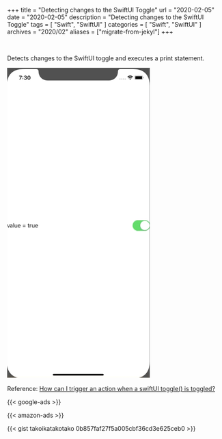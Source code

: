+++
title =  "Detecting changes to the SwiftUI Toggle"
url = "2020-02-05"
date = "2020-02-05"
description = "Detecting changes to the SwiftUI Toggle"
tags = [
    "Swift", "SwiftUI"
]
categories = [
    "Swift", "SwiftUI"
]
archives = "2020/02"
aliases = ["migrate-from-jekyl"]
+++

<br>

Detects changes to the SwiftUI toggle and executes a print statement.

![SwiftUI Toggle Action](1.gif)

Reference: [How can I trigger an action when a swiftUI toggle() is toggled?](https://stackoverflow.com/questions/56996272/how-can-i-trigger-an-action-when-a-swiftui-toggle-is-toggled)

<!-- Google Ads -->
{{< google-ads >}}

<!-- Amazon Ads -->
{{< amazon-ads >}}

{{< gist takoikatakotako 0b857faf27f5a005cbf36cd3e625ceb0 >}}
